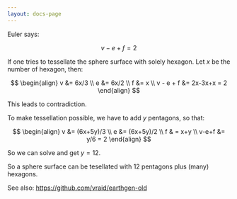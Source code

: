 ```yaml
---
layout: docs-page
---
```


Euler says:

$$
v-e+f = 2
$$

If one tries to tessellate the sphere surface with solely hexagon. Let $x$ be the number of hexagon, then:

$$
\begin{align}
v &= 6x/3 \\
e &= 6x/2 \\
f &= x \\
v - e + f &= 2x-3x+x = 2
\end{align}
$$

This leads to contradiction.

To make tessellation possible, we have to add $y$ pentagons, so that:

$$
\begin{align}
v &= (6x+5y)/3 \\
e &= (6x+5y)/2 \\
f & = x+y \\
v-e+f &= y/6 = 2
\end{align}
$$

So we can solve and get $y = 12$.

So a sphere surface can be tesellated with 12 pentagons plus (many) hexagons.

See also: https://github.com/vraid/earthgen-old
